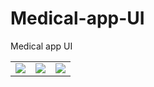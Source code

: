 # Medical-app-UI
Medical app UI

<div style="text-align: center">
    <table>
        <tr>
            <td style="text-align: center">
                    <img src="https://user-images.githubusercontent.com/102957620/161562952-506f7f53-a1fb-4cf7-840e-914a604441b7.png"/>
            </td>
          <td style="text-align: center">
                    <img src="https://user-images.githubusercontent.com/102957620/161562963-cb0c5c97-bb3a-4588-bc2f-b70f25589b30.png"/>
            </td>
            <td style="text-align: center">
                    <img src="https://user-images.githubusercontent.com/102957620/161562975-b029ecf9-3065-4f5a-a6ed-410543de5298.png"/>
            </td>
        </tr>
  </table>
  </div>

